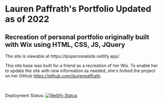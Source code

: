 <h1> Lauren Paffrath's Portfolio Updated as of 2022 </h1>
<h2>Recreation of personal portfolio originally built with Wix using HTML, CSS, JS, JQuery </h2>
The site is viewable at https://lpspersonalsite.netlify.app/

This site base was built for a friend as a recreation of her Wix. To enable her to update the site with new information as needed, she's forked the project on her Github https://github.com/laurenpaffrath.

<br><br>
Deployment Status: [![Netlify Status](https://api.netlify.com/api/v1/badges/7a945dee-f31a-400a-9354-3c88695025bc/deploy-status)](https://app.netlify.com/sites/lpspersonalsite/deploys)
<br><br>


